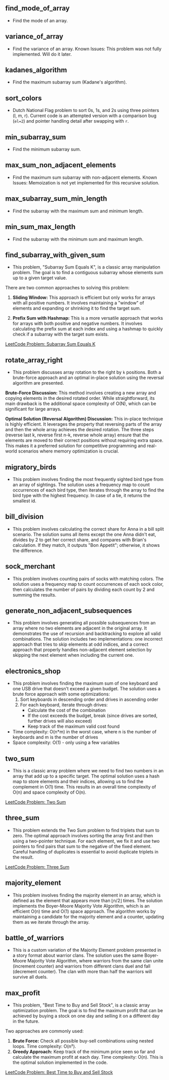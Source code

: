 ## find_mode_of_array

- Find the mode of an array.

## variance_of_array

- Find the variance of an array. Known Issues: This problem was not fully implemented. Will do it later.

## kadanes_algorithm

- Find the maximum subarray sum (Kadane's algorithm).

## sort_colors

- Dutch National Flag problem to sort 0s, 1s, and 2s using three pointers (l, m, r). Current code is an attempted version with a comparison bug (`el=2`) and pointer handling detail after swapping with `r`.

## min_subarray_sum

- Find the minimum subarray sum.

## max_sum_non_adjacent_elements

- Find the maximum sum subarray with non-adjacent elements. Known Issues: Memoization is not yet implemented for this recursive solution.

## max_subarray_sum_min_length

- Find the subarray with the maximum sum and minimum length.

## min_sum_max_length

- Find the subarray with the minimum sum and maximum length.

## find_subarray_with_given_sum

- This problem, "Subarray Sum Equals K", is a classic array manipulation problem. The goal is to find a contiguous subarray whose elements sum up to a given target value.

There are two common approaches to solving this problem:

1.  **Sliding Window:** This approach is efficient but only works for arrays with all positive numbers. It involves maintaining a "window" of elements and expanding or shrinking it to find the target sum.

2.  **Prefix Sum with Hashmap:** This is a more versatile approach that works for arrays with both positive and negative numbers. It involves calculating the prefix sum at each index and using a hashmap to quickly check if a subarray with the target sum exists.

[LeetCode Problem: Subarray Sum Equals K](https://leetcode.com/problems/subarray-sum-equals-k/)

## rotate_array_right
- This problem discusses array rotation to the right by `k` positions. Both a brute-force approach and an optimal in-place solution using the reversal algorithm are presented.

**Brute-Force Discussion:**
This method involves creating a new array and copying elements in the desired rotated order. While straightforward, its main drawback is the additional space complexity of O(N), which can be significant for large arrays.

**Optimal Solution (Reversal Algorithm) Discussion:**
This in-place technique is highly efficient. It leverages the property that reversing parts of the array and then the whole array achieves the desired rotation. The three steps (reverse last k, reverse first n-k, reverse whole array) ensure that the elements are moved to their correct positions without requiring extra space. This makes it a preferred solution for competitive programming and real-world scenarios where memory optimization is crucial.

## migratory_birds
- This problem involves finding the most frequently sighted bird type from an array of sightings. The solution uses a frequency map to count occurrences of each bird type, then iterates through the array to find the bird type with the highest frequency. In case of a tie, it returns the smallest id.

## bill_division
- This problem involves calculating the correct share for Anna in a bill split scenario. The solution sums all items except the one Anna didn't eat, divides by 2 to get her correct share, and compares with Brian's calculation. If they match, it outputs "Bon Appetit"; otherwise, it shows the difference.

## sock_merchant
- This problem involves counting pairs of socks with matching colors. The solution uses a frequency map to count occurrences of each sock color, then calculates the number of pairs by dividing each count by 2 and summing the results.

## generate_non_adjacent_subsequences
- This problem involves generating all possible subsequences from an array where no two elements are adjacent in the original array. It demonstrates the use of recursion and backtracking to explore all valid combinations. The solution includes two implementations: one incorrect approach that tries to skip elements at odd indices, and a correct approach that properly handles non-adjacent element selection by skipping the next element when including the current one.

## electronics_shop
- This problem involves finding the maximum sum of one keyboard and one USB drive that doesn't exceed a given budget. The solution uses a brute force approach with some optimizations:
  1. Sort keyboards in descending order and drives in ascending order
  2. For each keyboard, iterate through drives:
     - Calculate the cost of the combination
     - If the cost exceeds the budget, break (since drives are sorted, further drives will also exceed)
     - Keep track of the maximum valid cost found
- Time complexity: O(n*m) in the worst case, where n is the number of keyboards and m is the number of drives
- Space complexity: O(1) - only using a few variables

## two_sum
- This is a classic array problem where we need to find two numbers in an array that add up to a specific target. The optimal solution uses a hash map to store elements and their indices, allowing us to find the complement in O(1) time. This results in an overall time complexity of O(n) and space complexity of O(n).

[LeetCode Problem: Two Sum](https://leetcode.com/problems/two-sum/)

## three_sum
- This problem extends the Two Sum problem to find triplets that sum to zero. The optimal approach involves sorting the array first and then using a two-pointer technique. For each element, we fix it and use two pointers to find pairs that sum to the negative of the fixed element. Careful handling of duplicates is essential to avoid duplicate triplets in the result.

[LeetCode Problem: Three Sum](https://leetcode.com/problems/3sum/)

## majority_element
- This problem involves finding the majority element in an array, which is defined as the element that appears more than ⌊n/2⌋ times. The solution implements the Boyer-Moore Majority Vote Algorithm, which is an efficient O(n) time and O(1) space approach. The algorithm works by maintaining a candidate for the majority element and a counter, updating them as we iterate through the array.

## battle_of_warriors
- This is a custom variation of the Majority Element problem presented in a story format about warrior clans. The solution uses the same Boyer-Moore Majority Vote Algorithm, where warriors from the same clan unite (increment counter) and warriors from different clans duel and fall (decrement counter). The clan with more than half the warriors will survive all duels.

## max_profit
- This problem, "Best Time to Buy and Sell Stock", is a classic array optimization problem. The goal is to find the maximum profit that can be achieved by buying a stock on one day and selling it on a different day in the future.

Two approaches are commonly used:
1. **Brute Force:** Check all possible buy-sell combinations using nested loops. Time complexity: O(n²).
2. **Greedy Approach:** Keep track of the minimum price seen so far and calculate the maximum profit at each day. Time complexity: O(n). This is the optimal solution implemented in the code.

[LeetCode Problem: Best Time to Buy and Sell Stock](https://leetcode.com/problems/best-time-to-buy-and-sell-stock/)